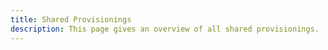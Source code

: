 ```yaml
---
title: Shared Provisionings
description: This page gives an overview of all shared provisionings.
---
```


